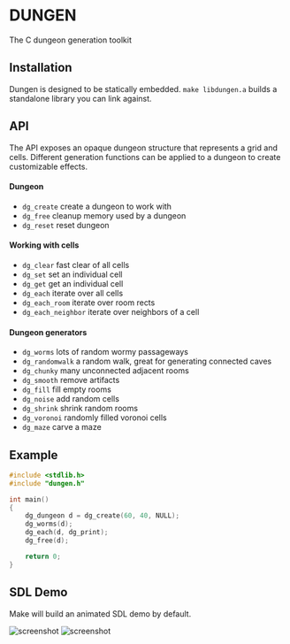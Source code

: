 # DUNGEN

The C dungeon generation toolkit

## Installation

Dungen is designed to be statically embedded.
`make libdungen.a` builds a standalone library you can link against.

## API

The API exposes an opaque dungeon structure that represents a grid and cells.
Different generation functions can be applied to a dungeon to create customizable effects.

#### Dungeon

* `dg_create` create a dungeon to work with
* `dg_free` cleanup memory used by a dungeon
* `dg_reset` reset dungeon

#### Working with cells

* `dg_clear` fast clear of all cells
* `dg_set` set an individual cell
* `dg_get` get an individual cell
* `dg_each` iterate over all cells
* `dg_each_room` iterate over room rects
* `dg_each_neighbor` iterate over neighbors of a cell

#### Dungeon generators

* `dg_worms` lots of random wormy passageways
* `dg_randomwalk` a random walk, great for generating connected caves
* `dg_chunky` many unconnected adjacent rooms
* `dg_smooth` remove artifacts
* `dg_fill` fill empty rooms
* `dg_noise` add random cells
* `dg_shrink` shrink random rooms
* `dg_voronoi` randomly filled voronoi cells
* `dg_maze` carve a maze

## Example

``` c
#include <stdlib.h>
#include "dungen.h"

int main()
{
    dg_dungeon d = dg_create(60, 40, NULL);
    dg_worms(d);
    dg_each(d, dg_print);
    dg_free(d);

    return 0;
}
```

## SDL Demo

Make will build an animated SDL demo by default.

![screenshot](https://raw.github.com/jdeseno/dungen/master/screenshot.png)
![screenshot](https://raw.github.com/jdeseno/dungen/master/screenshot-voronoi.png)

